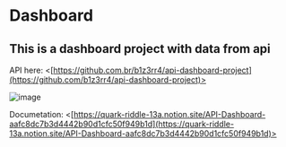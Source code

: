 # Dashboard

## This is a dashboard project with data from api

API here: <[https://github.com.br/b1z3rr4/api-dashboard-project](https://github.com/b1z3rr4/api-dashboard-project)>

![image](https://user-images.githubusercontent.com/100959533/172502041-f961d160-3805-4887-a6a6-4d57261940bb.png)

Documetation: <[https://quark-riddle-13a.notion.site/API-Dashboard-aafc8dc7b3d4442b90d1cfc50f949b1d](https://quark-riddle-13a.notion.site/API-Dashboard-aafc8dc7b3d4442b90d1cfc50f949b1d)>
